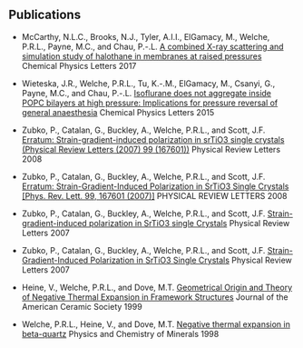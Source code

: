 ## Publications
* McCarthy, N.L.C., Brooks, N.J., Tyler, A.I.I., ElGamacy, M., Welche, P.R.L., Payne, M.C., and Chau, P.-.L. [A combined X-ray scattering and simulation study of halothane in membranes at raised pressures](http://dx.doi.org/10.1016/j.cplett.2016.12.041) Chemical Physics Letters 2017

* Wieteska, J.R., Welche, P.R.L., Tu, K.-.M., ElGamacy, M., Csanyi, G., Payne, M.C., and Chau, P.-.L. [Isoflurane does not aggregate inside POPC bilayers at high pressure: Implications for pressure reversal of general anaesthesia](http://dx.doi.org/10.1016/j.cplett.2015.07.065) Chemical Physics Letters 2015

* Zubko, P., Catalan, G., Buckley, A., Welche, P.R.L., and Scott, J.F. [Erratum: Strain-gradient-induced polarization in srTiO3 single crystals (Physical Review Letters (2007) 99 (167601))](http://dx.doi.org/10.1103/PhysRevLett.100.199906) Physical Review Letters 2008

* Zubko, P., Catalan, G., Buckley, A., Welche, P.R.L., and Scott, J.F. [Erratum: Strain-Gradient-Induced Polarization in SrTiO3 Single Crystals [Phys. Rev. Lett. 99, 167601 (2007)]](http://dx.doi.org/10.1103/physrevlett.100.199906) PHYSICAL REVIEW LETTERS 2008

* Zubko, P., Catalan, G., Buckley, A., Welche, P.R.L., and Scott, J.F. [Strain-gradient-induced polarization in SrTiO3 single Crystals](http://dx.doi.org/10.1103/PhysRevLett.99.167601) Physical Review Letters 2007

* Zubko, P., Catalan, G., Buckley, A., Welche, P.R.L., and Scott, J.F. [Strain-Gradient-Induced Polarization in SrTiO3 Single Crystals](http://dx.doi.org/10.1103/physrevlett.99.167601) Physical Review Letters 2007

* Heine, V., Welche, P.R.L., and Dove, M.T. [Geometrical Origin and Theory of Negative Thermal Expansion in Framework Structures](http://dx.doi.org/10.1111/j.1151-2916.1999.tb02001.x) Journal of the American Ceramic Society 1999

* Welche, P.R.L., Heine, V., and Dove, M.T. [Negative thermal expansion in beta-quartz](http://dx.doi.org/10.1007/s002690050161) Physics and Chemistry of Minerals 1998

